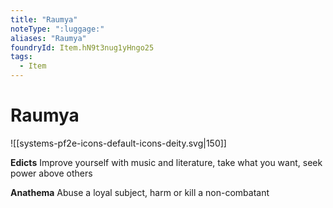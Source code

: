 ```yaml
---
title: "Raumya"
noteType: ":luggage:"
aliases: "Raumya"
foundryId: Item.hN9t3nug1yHngo25
tags:
  - Item
---
```


# Raumya
![[systems-pf2e-icons-default-icons-deity.svg|150]]

**Edicts** Improve yourself with music and literature, take what you want, seek power above others

**Anathema** Abuse a loyal subject, harm or kill a non-combatant
